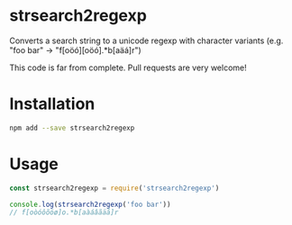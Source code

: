 # strsearch2regexp
Converts a search string to a unicode regexp with character variants (e.g. "foo bar" -> "f[oöó][oöó].*b[aäá]r")

This code is far from complete. Pull requests are very welcome!

# Installation
```sh
npm add --save strsearch2regexp
```

# Usage
```js
const strsearch2regexp = require('strsearch2regexp')

console.log(strsearch2regexp('foo bar'))
// f[oòóôõöø]o.*b[aàáâãäå]r
```
